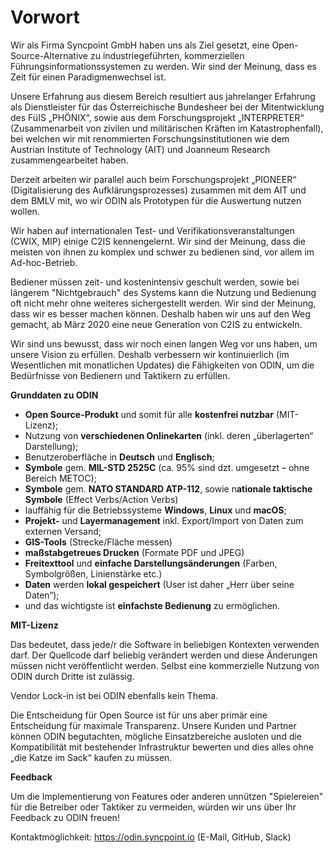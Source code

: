 # Vorwort



Wir als Firma Syncpoint <r>GmbH</r> haben uns als Ziel gesetzt, eine Open-Source-Alternative zu industriegeführten, kommerziellen Führungsinformationssystemen zu werden. Wir sind der Meinung, dass es Zeit für einen Paradigmenwechsel ist.

Unsere Erfahrung aus diesem Bereich resultiert aus jahrelanger Erfahrung als Dienstleister für das Österreichische Bundesheer bei der Mitentwicklung des FüIS „PHÖNIX“, sowie aus dem Forschungsprojekt „INTERPRETER“ (Zusammenarbeit von zivilen und militärischen Kräften im Katastrophenfall), bei welchen wir mit renommierten Forschungsinstitutionen wie dem Austrian Institute of Technology (AIT) und Joanneum Research zusammengearbeitet haben.

Derzeit arbeiten wir parallel auch beim Forschungsprojekt „PIONEER“ (Digitalisierung des Aufklärungsprozesses) zusammen mit dem AIT und dem BMLV mit, wo wir ODIN als Prototypen für die Auswertung nutzen wollen.

Wir haben auf internationalen Test- und Verifikationsveranstaltungen (CWIX, MIP) einige C2IS kennengelernt. Wir sind der Meinung, dass die meisten von ihnen zu komplex und schwer zu bedienen sind, vor allem im Ad-hoc-Betrieb.

Bediener müssen zeit- und kostenintensiv geschult werden, sowie bei längerem "Nichtgebrauch" des Systems kann die Nutzung und Bedienung oft nicht mehr ohne weiteres sichergestellt werden. Wir sind der Meinung, dass wir es besser machen können. Deshalb haben wir uns auf den Weg gemacht, ab März 2020 eine neue Generation von C2IS zu entwickeln.

Wir sind uns bewusst, dass wir noch einen langen Weg vor uns haben, um unsere Vision zu erfüllen. Deshalb verbessern wir kontinuierlich (im Wesentlichen mit monatlichen Updates) die Fähigkeiten von ODIN, um die Bedürfnisse von Bedienern und Taktikern zu erfüllen.



**Grunddaten zu ODIN**

-   **Open Source-Produkt** und somit für alle **kostenfrei nutzbar** (MIT-Lizenz);
-   Nutzung von **verschiedenen Onlinekarten** (inkl. deren „überlagerten“ Darstellung);
-   Benutzeroberfläche in **Deutsch** und **Englisch**;
-   **Symbole** gem. **MIL-STD 2525C** (ca. 95% sind dzt. umgesetzt – ohne Bereich METOC);
-   **Symbole** gem. **NATO STANDARD ATP-112**, sowie n**ationale taktische Symbole** (Effect Verbs/Action Verbs)
-   lauffähig für die Betriebssysteme **Windows**, **Linux** und **macOS**;
-   **Projekt-** und **Layermanagement** inkl. Export/Import von Daten zum externen Versand;
-   **GIS-Tools** (Strecke/Fläche messen)
-   **maßstabgetreues Drucken** (Formate PDF und JPEG)
-   **Freitexttool** und **einfache Darstellungsänderungen** (Farben, Symbolgrößen, Linienstärke etc.)
-   **Daten** werden **lokal gespeichert** (User ist daher „Herr über seine Daten“);
-   und das wichtigste ist **einfachste Bedienung** zu ermöglichen.



**MIT-Lizenz**

Das bedeutet, dass jede/r die Software in beliebigen Kontexten verwenden darf. Der Quellcode darf beliebig verändert werden und diese Änderungen müssen nicht veröffentlicht werden. Selbst eine kommerzielle Nutzung von ODIN durch Dritte ist zulässig.

Vendor Lock-in ist bei ODIN ebenfalls kein Thema.

Die Entscheidung für Open Source ist für uns aber primär eine Entscheidung für maximale Transparenz. Unsere Kunden und Partner können ODIN begutachten, mögliche Einsatzbereiche ausloten und die Kompatibilität mit bestehender Infrastruktur bewerten und dies alles ohne „die Katze im Sack“ kaufen zu müssen.



**Feedback**

Um die Implementierung von Features oder anderen unnützen "Spielereien" für die Betreiber oder Taktiker zu vermeiden, würden wir uns über Ihr Feedback zu ODIN freuen!

Kontaktmöglichkeit: https://odin.syncpoint.io (E-Mail, GitHub, Slack)

